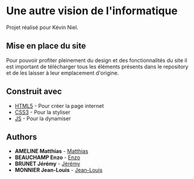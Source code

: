 # Une autre vision de l'informatique

Projet réalisé pour Kévin Niel.

## Mise en place du site

Pour pouvoir profiter pleinement du design et des fonctionnalités du site il est important de télécharger tous les éléments présents dans le repository et de les laisser à leur emplacement d'origine.

## Construit avec

* [HTML5](https://fr.wikipedia.org/wiki/HTML5) - Pour créer la page internet
* [CSS3](https://fr.wikipedia.org/wiki/Feuilles_de_style_en_cascade) - Pour la styliser
* [JS](https://fr.wikipedia.org/wiki/JavaScript) - Pour la dynamiser

## Authors

* **AMELINE Matthias** - [Matthias](https://github.com/Matthias-66)
* **BEAUCHAMP Enzo** - [Enzo](https://github.com/EnzoKilm)
* **BRUNET Jérémy** - [Jérémy](https://github.com/Jeremyb86)
* **MONNIER Jean-Louis** - [Jean-Louis](https://github.com/redwingjms)

